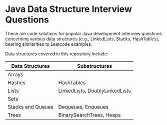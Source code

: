 # Java Data Structure Interview Questions
  
These are code solutions for popular Java development interview questions concerning various data structures (e.g., LinkedLists, Stacks, HashTables), bearing similarities to Leetcode examples.  
  
Data structures covered in this repository include:  
  
| Data Structures | Substructures |  
| ----- | ----- |  
| Arrays | |  
| Hashes | HashTables |  
| Lists | LinkedLists, DoublyLinkedLists |  
| Sets | |  
| Stacks and Queues | Dequeues, Enqueues |  
| Trees | BinarySearchTrees, Heaps |
